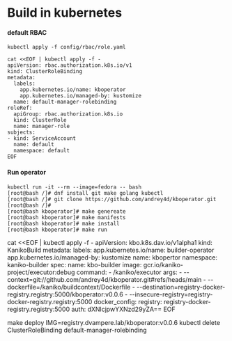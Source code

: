 # Build in kubernetes
#### default RBAC
```shell
kubectl apply -f config/rbac/role.yaml

cat <<EOF | kubectl apply -f -
apiVersion: rbac.authorization.k8s.io/v1
kind: ClusterRoleBinding
metadata:
  labels:
    app.kubernetes.io/name: kboperator
    app.kubernetes.io/managed-by: kustomize
  name: default-manager-rolebinding
roleRef:
  apiGroup: rbac.authorization.k8s.io
  kind: ClusterRole
  name: manager-role
subjects:
- kind: ServiceAccount
  name: default
  namespace: default
EOF
```
#### Run operator 
```shell
kubectl run -it --rm --image=fedora -- bash
[root@bash /]# dnf install git make golang kubectl
[root@bash /]# git clone https://github.com/andrey4d/kboperator.git
[root@bash /]#
[root@bash kboperator]# make genereate
[root@bash kboperator]# make manifests
[root@bash kboperator]# make install
[root@bash kboperator]# make run
```

cat <<EOF | kubectl apply -f -
apiVersion: kbo.k8s.dav.io/v1alpha1
kind: KanikoBuild
metadata:
  labels:
    app.kubernetes.io/name: builder-operator
    app.kubernetes.io/managed-by: kustomize
  name: kbopertor
  namespace: kaniko-builder
spec:
  name: kbo-builder
  image: gcr.io/kaniko-project/executor:debug
  command:
    - /kaniko/executor
  args:
    - --context=git://github.com/andrey4d/kboperator.git#refs/heads/main
    - --dockerfile=/kaniko/buildcontext/Dockerfile
    - --destination=registry-docker-registry.registry:5000/kboperator:v0.0.6
    - --insecure-registry=registry-docker-registry.registry:5000
  docker_config:
    registry: registry-docker-registry.registry:5000
    auth: dXNlcjpwYXNzd29yZA==
EOF

make deploy IMG=registry.dvampere.lab/kboperator:v0.0.6
kubectl delete ClusterRoleBinding default-manager-rolebinding
```